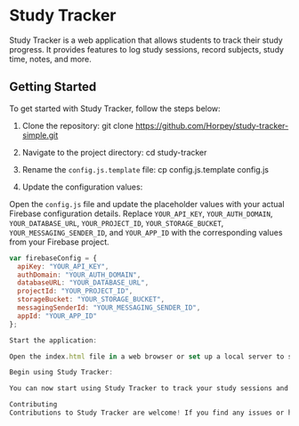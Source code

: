 # Study Tracker

Study Tracker is a web application that allows students to track their study progress. It provides features to log study sessions, record subjects, study time, notes, and more.

## Getting Started

To get started with Study Tracker, follow the steps below:

1. Clone the repository:
   git clone https://github.com/Horpey/study-tracker-simple.git

2. Navigate to the project directory:
   cd study-tracker

3. Rename the `config.js.template` file:
   cp config.js.template config.js

4. Update the configuration values:

Open the `config.js` file and update the placeholder values with your actual Firebase configuration details. Replace `YOUR_API_KEY`, `YOUR_AUTH_DOMAIN`, `YOUR_DATABASE_URL`, `YOUR_PROJECT_ID`, `YOUR_STORAGE_BUCKET`, `YOUR_MESSAGING_SENDER_ID`, and `YOUR_APP_ID` with the corresponding values from your Firebase project.

```javascript
var firebaseConfig = {
  apiKey: "YOUR_API_KEY",
  authDomain: "YOUR_AUTH_DOMAIN",
  databaseURL: "YOUR_DATABASE_URL",
  projectId: "YOUR_PROJECT_ID",
  storageBucket: "YOUR_STORAGE_BUCKET",
  messagingSenderId: "YOUR_MESSAGING_SENDER_ID",
  appId: "YOUR_APP_ID"
};

Start the application:

Open the index.html file in a web browser or set up a local server to serve the files.

Begin using Study Tracker:

You can now start using Study Tracker to track your study sessions and monitor your progress.

Contributing
Contributions to Study Tracker are welcome! If you find any issues or have suggestions for improvements, feel free to submit a pull request or open an issue in the repository.

```
